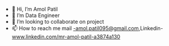 - 👋 Hi, I’m Amol Patil
- 👀 I’m Data Engineer
- 💞️ I’m looking to collaborate on project
- 📫 How to reach me mail -amol.patil095@gmail.com,Linkedin-www.linkedin.com/mr-amol-patil-a3874a130


<!---
Amol30896/Amol30896 is a ✨ special ✨ repository because its `README.md` (this file) appears on your GitHub profile.
You can click the Preview link to take a look at your changes.
--->
